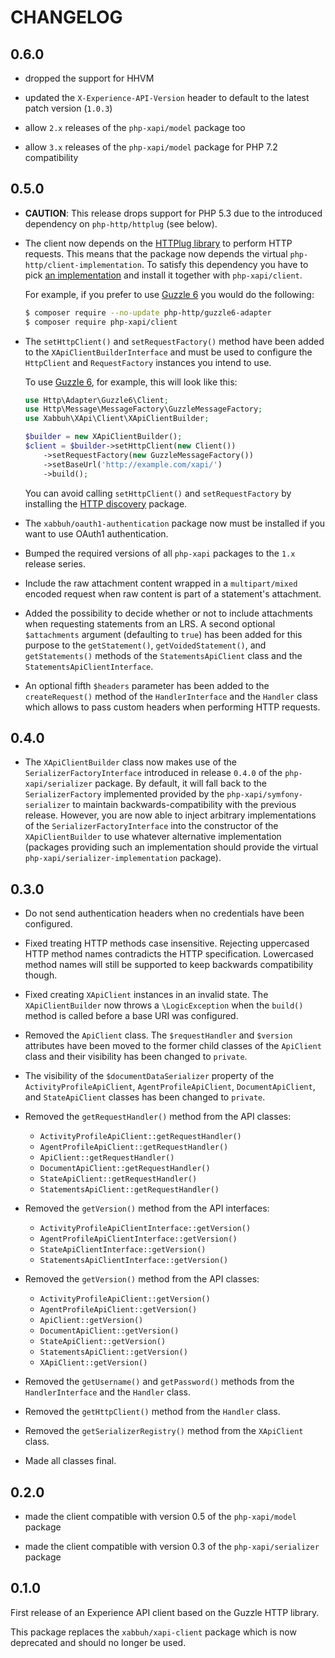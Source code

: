 CHANGELOG
=========

0.6.0
-----

* dropped the support for HHVM

* updated the `X-Experience-API-Version` header to default to the latest patch
  version (`1.0.3`)

* allow `2.x` releases of the `php-xapi/model` package too

* allow `3.x` releases of the `php-xapi/model` package for PHP 7.2 compatibility

0.5.0
-----

* **CAUTION**: This release drops support for PHP 5.3 due to the introduced
  dependency on `php-http/httplug` (see below).

* The client now depends on the [HTTPlug library](http://httplug.io/) to
  perform HTTP requests. This means that the package now depends the virtual
  `php-http/client-implementation`. To satisfy this dependency you have to
  pick [an implementation](https://packagist.org/providers/php-http/client-implementation)
  and install it together with `php-xapi/client`.

  For example, if you prefer to use [Guzzle 6](http://docs.guzzlephp.org/en/latest/)
  you would do the following:

  ```bash
  $ composer require --no-update php-http/guzzle6-adapter
  $ composer require php-xapi/client
  ```

* The `setHttpClient()` and `setRequestFactory()` method have been added
  to the `XApiClientBuilderInterface` and must be used to configure the
  `HttpClient` and `RequestFactory` instances you intend to use.

  To use [Guzzle 6](http://docs.guzzlephp.org/en/latest/), for example,
  this will look like this:

  ```php
  use Http\Adapter\Guzzle6\Client;
  use Http\Message\MessageFactory\GuzzleMessageFactory;
  use Xabbuh\XApi\Client\XApiClientBuilder;

  $builder = new XApiClientBuilder();
  $client = $builder->setHttpClient(new Client())
      ->setRequestFactory(new GuzzleMessageFactory())
      ->setBaseUrl('http://example.com/xapi/')
      ->build();
  ```

  You can avoid calling `setHttpClient()` and `setRequestFactory` by installing
  the [HTTP discovery](http://php-http.org/en/latest/discovery.html) package.

* The `xabbuh/oauth1-authentication` package now must be installed if you want
  to use OAuth1 authentication.

* Bumped the required versions of all `php-xapi` packages to the `1.x` release
  series.

* Include the raw attachment content wrapped in a `multipart/mixed` encoded
  request when raw content is part of a statement's attachment.

* Added the possibility to decide whether or not to include attachments when
  requesting statements from an LRS. A second optional `$attachments` argument
  (defaulting to `true`) has been added for this purpose to the `getStatement()`,
  `getVoidedStatement()`, and `getStatements()` methods of the `StatementsApiClient`
  class and the `StatementsApiClientInterface`.

* An optional fifth `$headers` parameter has been added to the `createRequest()`
  method of the `HandlerInterface` and the `Handler` class which allows to pass
  custom headers when performing HTTP requests.

0.4.0
-----

* The `XApiClientBuilder` class now makes use of the `SerializerFactoryInterface`
  introduced in release `0.4.0` of the `php-xapi/serializer` package. By
  default, it will fall back to the `SerializerFactory` implemented provided
  by the `php-xapi/symfony-serializer` to maintain backwards-compatibility
  with the previous release. However, you are now able to inject arbitrary
  implementations of the `SerializerFactoryInterface` into the constructor
  of the `XApiClientBuilder` to use whatever alternative implementation
  (packages providing such an implementation should provide the virtual
  `php-xapi/serializer-implementation` package).

0.3.0
-----

* Do not send authentication headers when no credentials have been configured.

* Fixed treating HTTP methods case insensitive. Rejecting uppercased HTTP
  method names contradicts the HTTP specification. Lowercased method names
  will still be supported to keep backwards compatibility though.

* Fixed creating `XApiClient` instances in an invalid state. The `XApiClientBuilder`
  now throws a `\LogicException` when the `build()` method is called before
  a base URI was configured.

* Removed the `ApiClient` class. The `$requestHandler` and `$version` attributes
  have been moved to the former child classes of the `ApiClient` class and
  their visibility has been changed to `private`.

* The visibility of the `$documentDataSerializer` property of the `ActivityProfileApiClient`,
  `AgentProfileApiClient`, `DocumentApiClient`, and `StateApiClient` classes
  has been changed to `private`.

* Removed the `getRequestHandler()` method from the API classes:

  * `ActivityProfileApiClient::getRequestHandler()`
  * `AgentProfileApiClient::getRequestHandler()`
  * `ApiClient::getRequestHandler()`
  * `DocumentApiClient::getRequestHandler()`
  * `StateApiClient::getRequestHandler()`
  * `StatementsApiClient::getRequestHandler()`

* Removed the `getVersion()` method from the API interfaces:

  * `ActivityProfileApiClientInterface::getVersion()`
  * `AgentProfileApiClientInterface::getVersion()`
  * `StateApiClientInterface::getVersion()`
  * `StatementsApiClientInterface::getVersion()`

* Removed the `getVersion()` method from the API classes:

  * `ActivityProfileApiClient::getVersion()`
  * `AgentProfileApiClient::getVersion()`
  * `ApiClient::getVersion()`
  * `DocumentApiClient::getVersion()`
  * `StateApiClient::getVersion()`
  * `StatementsApiClient::getVersion()`
  * `XApiClient::getVersion()`

* Removed the `getUsername()` and `getPassword()` methods from the `HandlerInterface`
  and the `Handler` class.

* Removed the `getHttpClient()` method from the `Handler` class.

* Removed the `getSerializerRegistry()` method from the `XApiClient` class.

* Made all classes final.

0.2.0
-----

* made the client compatible with version 0.5 of the `php-xapi/model` package

* made the client compatible with version 0.3 of the `php-xapi/serializer` package

0.1.0
-----

First release of an Experience API client based on the Guzzle HTTP library.

This package replaces the `xabbuh/xapi-client` package which is now deprecated
and should no longer be used.
